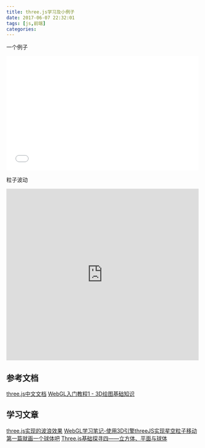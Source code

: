 ```yaml
---
title: three.js学习及小例子
date: 2017-06-07 22:32:01
tags: [js,前端]
categories:
---
```


一个例子
<iframe width="100%" height="300" src="//jsfiddle.net/elick/bvyn9bks/embedded/" allowfullscreen="allowfullscreen" frameborder="0">

自己弄的小方块
<iframe width="100%" height="450" src="https://code.hcharts.cn/blog-demo/NKRncT/share/result,js,html,css" allowfullscreen="allowfullscreen" frameborder="0"></iframe>

粒子波动
<iframe width="100%" height="450" src="https://code.hcharts.cn/blog-demo/BCVncz/share/result,js,html,css" allowfullscreen="allowfullscreen" frameborder="0"></iframe>

## 参考文档
[three.js中文文档](http://techbrood.com/threejs/docs/)
[WebGL入门教程1 - 3D绘图基础知识](http://techbrood.com/zh/news/html5/webgl%E5%85%A5%E9%97%A8%E6%95%99%E7%A8%8B1---3d%E7%BB%98%E5%9B%BE%E5%9F%BA%E7%A1%80%E7%9F%A5%E8%AF%86_2.html)



## 学习文章
[three.js实现的波浪效果](http://www.css88.com/archives/5996/comment-page-1)
[WebGL学习笔记-使用3D引擎threeJS实现星空粒子移动](http://www.tuicool.com/articles/Y3Ab2a)
[ 第一篇就画一个球体吧](http://www.cnblogs.com/kmsfan/p/4824178.html)
[Three.js基础探寻四——立方体、平面与球体](http://www.th7.cn/web/js/201607/178491.shtml)
